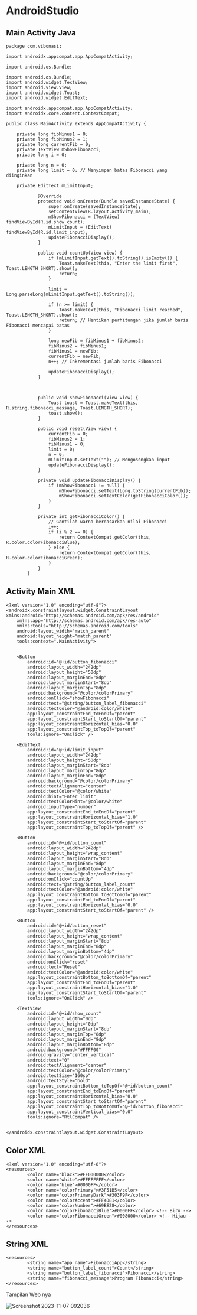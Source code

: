 # AndroidStudio

<h2>Main Activity Java</h2>

    package com.vibonasi;

    import androidx.appcompat.app.AppCompatActivity;

    import android.os.Bundle;

    import android.os.Bundle;
    import android.widget.TextView;
    import android.view.View;
    import android.widget.Toast;
    import android.widget.EditText;

    import androidx.appcompat.app.AppCompatActivity;
    import androidx.core.content.ContextCompat;

    public class MainActivity extends AppCompatActivity {

        private long fibMinus1 = 0;
        private long fibMinus2 = 1;
        private long currentFib = 0;
        private TextView mShowFibonacci;
        private long i = 0;

        private long n = 0;
        private long limit = 0; // Menyimpan batas Fibonacci yang diinginkan

        private EditText mLimitInput;

                @Override
                protected void onCreate(Bundle savedInstanceState) {
                    super.onCreate(savedInstanceState);
                    setContentView(R.layout.activity_main);
                    mShowFibonacci = (TextView) findViewById(R.id.show_count);
                    mLimitInput = (EditText) findViewById(R.id.limit_input);
                    updateFibonacciDisplay();
                }

                public void countUp(View view) {
                    if (mLimitInput.getText().toString().isEmpty()) {
                        Toast.makeText(this, "Enter the limit first", Toast.LENGTH_SHORT).show();
                        return;
                    }

                    limit = Long.parseLong(mLimitInput.getText().toString());

                    if (n >= limit) {
                        Toast.makeText(this, "Fibonacci limit reached", Toast.LENGTH_SHORT).show();
                        return; // Hentikan perhitungan jika jumlah baris Fibonacci mencapai batas
                    }

                    long newFib = fibMinus1 + fibMinus2;
                    fibMinus2 = fibMinus1;
                    fibMinus1 = newFib;
                    currentFib = newFib;
                    n++; // Inkrementasi jumlah baris Fibonacci

                    updateFibonacciDisplay();
                }



                public void showFibonacci(View view) {
                    Toast toast = Toast.makeText(this, R.string.fibonacci_message, Toast.LENGTH_SHORT);
                    toast.show();
                }

                public void reset(View view) {
                    currentFib = 0;
                    fibMinus2 = 1;
                    fibMinus1 = 0;
                    limit = 0;
                    n = 0;
                    mLimitInput.setText(""); // Mengosongkan input
                    updateFibonacciDisplay();
                }

                private void updateFibonacciDisplay() {
                    if (mShowFibonacci != null) {
                        mShowFibonacci.setText(Long.toString(currentFib));
                        mShowFibonacci.setTextColor(getFibonacciColor());
                    }
                }

                private int getFibonacciColor() {
                    // Gantilah warna berdasarkan nilai Fibonacci
                    i++;
                    if (i % 2 == 0) {
                        return ContextCompat.getColor(this, R.color.colorFibonacciBlue);
                    } else {
                        return ContextCompat.getColor(this, R.color.colorFibonacciGreen);
                    }
                }
            }


<h2>Activity Main XML</h2>

    <?xml version="1.0" encoding="utf-8"?>
    <androidx.constraintlayout.widget.ConstraintLayout xmlns:android="http://schemas.android.com/apk/res/android"
        xmlns:app="http://schemas.android.com/apk/res-auto"
        xmlns:tools="http://schemas.android.com/tools"
        android:layout_width="match_parent"
        android:layout_height="match_parent"
        tools:context=".MainActivity">


        <Button
            android:id="@+id/button_fibonacci"
            android:layout_width="242dp"
            android:layout_height="50dp"
            android:layout_marginEnd="8dp"
            android:layout_marginStart="8dp"
            android:layout_marginTop="8dp"
            android:background="@color/colorPrimary"
            android:onClick="showFibonacci"
            android:text="@string/button_label_fibonacci"
            android:textColor="@android:color/white"
            app:layout_constraintEnd_toEndOf="parent"
            app:layout_constraintStart_toStartOf="parent"
            app:layout_constraintHorizontal_bias="0.0"
            app:layout_constraintTop_toTopOf="parent"
            tools:ignore="OnClick" />

        <EditText
            android:id="@+id/limit_input"
            android:layout_width="242dp"
            android:layout_height="50dp"
            android:layout_marginStart="8dp"
            android:layout_marginTop="8dp"
            android:layout_marginEnd="8dp"
            android:background="@color/colorPrimary"
            android:textAlignment="center"
            android:textColor="@color/white"
            android:hint="Enter limit"
            android:textColorHint="@color/white"
            android:inputType="number"
            app:layout_constraintEnd_toEndOf="parent"
            app:layout_constraintHorizontal_bias="1.0"
            app:layout_constraintStart_toStartOf="parent"
            app:layout_constraintTop_toTopOf="parent" />

        <Button
            android:id="@+id/button_count"
            android:layout_width="242dp"
            android:layout_height="wrap_content"
            android:layout_marginStart="8dp"
            android:layout_marginEnd="8dp"
            android:layout_marginBottom="4dp"
            android:background="@color/colorPrimary"
            android:onClick="countUp"
            android:text="@string/button_label_count"
            android:textColor="@android:color/white"
            app:layout_constraintBottom_toBottomOf="parent"
            app:layout_constraintEnd_toEndOf="parent"
            app:layout_constraintHorizontal_bias="0.0"
            app:layout_constraintStart_toStartOf="parent" />

        <Button
            android:id="@+id/button_reset"
            android:layout_width="242dp"
            android:layout_height="wrap_content"
            android:layout_marginStart="8dp"
            android:layout_marginEnd="8dp"
            android:layout_marginBottom="4dp"
            android:background="@color/colorPrimary"
            android:onClick="reset"
            android:text="Reset"
            android:textColor="@android:color/white"
            app:layout_constraintBottom_toBottomOf="parent"
            app:layout_constraintEnd_toEndOf="parent"
            app:layout_constraintHorizontal_bias="1.0"
            app:layout_constraintStart_toStartOf="parent"
            tools:ignore="OnClick" />

        <TextView
            android:id="@+id/show_count"
            android:layout_width="0dp"
            android:layout_height="0dp"
            android:layout_marginStart="8dp"
            android:layout_marginTop="8dp"
            android:layout_marginEnd="8dp"
            android:layout_marginBottom="8dp"
            android:background="#FFFF00"
            android:gravity="center_vertical"
            android:text="0"
            android:textAlignment="center"
            android:textColor="@color/colorPrimary"
            android:textSize="160sp"
            android:textStyle="bold"
            app:layout_constraintBottom_toTopOf="@+id/button_count"
            app:layout_constraintEnd_toEndOf="parent"
            app:layout_constraintHorizontal_bias="0.0"
            app:layout_constraintStart_toStartOf="parent"
            app:layout_constraintTop_toBottomOf="@+id/button_fibonacci"
            app:layout_constraintVertical_bias="0.0"
            tools:ignore="RtlCompat" />


    </androidx.constraintlayout.widget.ConstraintLayout>

<h2>Color XML</h2>

    <?xml version="1.0" encoding="utf-8"?>
    <resources>
            <color name="black">#FF000000</color>
            <color name="white">#FFFFFFFF</color>
            <color name="blue">#0000FF</color>
            <color name="colorPrimary">#3F51B5</color>
            <color name="colorPrimaryDark">#303F9F</color>
            <color name="colorAccent">#FF4081</color>
            <color name="colorNumber">#69BE28</color>
            <color name="colorFibonacciBlue">#0000FF</color> <!-- Biru -->
            <color name="colorFibonacciGreen">#008000</color> <!-- Hijau -->
    </resources>

<h2>String XML</h2>

    <resources>
            <string name="app_name">FibonacciApp</string>
            <string name="button_label_count">Count</string>
            <string name="button_label_fibonacci">Fibonacci</string>
            <string name="fibonacci_message">Program Fibonacci</string>
    </resources>

Tampilan Web nya

![Screenshot 2023-11-07 092036](https://github.com/zidanperdana/AndroidStudio/assets/116040175/4577c253-9931-407c-b516-ea1fb4798271)

